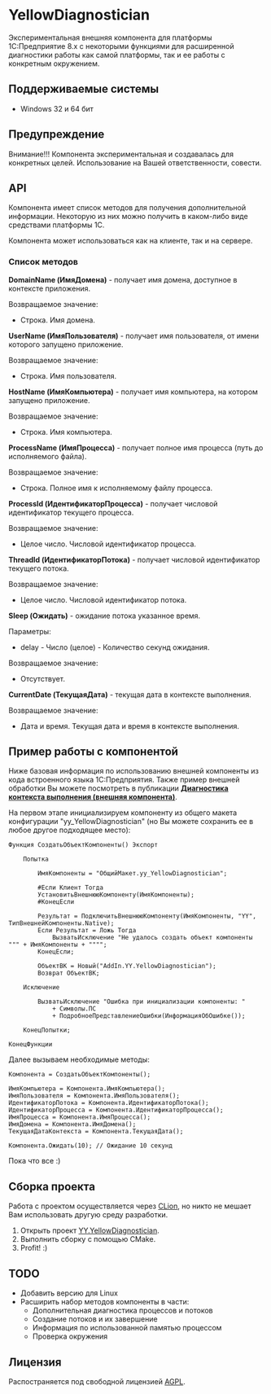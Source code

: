 # YellowDiagnostician

Экспериментальная внешняя компонента для платформы 1С:Предприятие 8.x с некоторыми функциями для расширенной диагностики работы как самой платформы, так и ее работы с конкретным окружением.

## Поддерживаемые системы

* Windows 32 и 64 бит

## Предупреждение

Внимание!!!
Компонента экспериментальная и создавалась для конкретных целей.
Использование на Вашей ответственности, совести.

## API

Компонента имеет список методов для получения дополнительной информации. Некоторую из них можно получить в каком-либо виде средствами платформы 1С.

Компонента может использоваться как на клиенте, так и на сервере.

### Список методов

<b>DomainName (ИмяДомена)</b> - получает имя домена, доступное в контексте приложения.

Возвращаемое значение:

- Строка. Имя домена.

<b>UserName (ИмяПользователя)</b> - получает имя пользователя, от имени которого запущено приложение.

Возвращаемое значение:

- Строка. Имя пользователя.

<b>HostName (ИмяКомпьютера)</b> - получает имя компьютера, на котором запущено приложение.

Возвращаемое значение:

- Строка. Имя компьютера.

<b>ProcessName (ИмяПроцесса)</b> - получает полное имя процесса (путь до исполняемого файла).

Возвращаемое значение:

- Строка. Полное имя к исполняемому файлу процесса.

<b>ProcessId (ИдентификаторПроцесса)</b> - получает числовой идентификатор текущего процесса.

Возвращаемое значение:

- Целое число. Числовой идентификатор процесса.

<b>ThreadId (ИдентификаторПотока)</b> - получает числовой идентификатор текущего потока.

Возвращаемое значение:

- Целое число. Числовой идентификатор потока.

<b>Sleep (Ожидать)</b> - ожидание потока указанное время.

Параметры:
* delay - Число (целое) - Количество секунд ожидания.

Возвращаемое значение:

- Отсутствует.

<b>CurrentDate (ТекущаяДата)</b> - текущая дата в контексте выполнения.

Возвращаемое значение:

- Дата и время. Текущая дата и время в контексте выполнения.

## Пример работы с компонентой

Ниже базовая информация по использованию внешней компоненты из кода встроенного языка 1С:Предприятия. Также пример внешней обработки Вы можете посмотреть в публикации **[Диагностика контекста выполнения (внешняя компонента)](https://infostart.ru/public/1269564/)**.

На первом этапе инициализируем компоненту из общего макета конфигурации "yy_YellowDiagnostician" (но Вы можете сохранить ее в любое другое подходящее место):

``` bsl
Функция СоздатьОбъектКомпоненты() Экспорт
	
	Попытка
		
		ИмяКомпоненты = "ОбщийМакет.yy_YellowDiagnostician";
		
		#Если Клиент Тогда
		УстановитьВнешнююКомпоненту(ИмяКомпоненты);
		#КонецЕсли
		
		Результат = ПодключитьВнешнююКомпоненту(ИмяКомпоненты, "YY", ТипВнешнейКомпоненты.Native);
		Если Результат = Ложь Тогда
			ВызватьИсключение "Не удалось создать объект компоненты """ + ИмяКомпоненты + """";
		КонецЕсли;
		
		ОбъектВК = Новый("AddIn.YY.YellowDiagnostician");
		Возврат ОбъектВК;
		
	Исключение
		
		ВызватьИсключение "Ошибка при инициализации компоненты: "
			+ Символы.ПС
			+ ПодробноеПредставлениеОшибки(ИнформацияОбОшибке());
		
	КонецПопытки;	
	
КонецФункции
```

Далее вызываем необходимые методы:

``` bsl
Компонента = СоздатьОбъектКомпоненты();

ИмяКомпьютера = Компонента.ИмяКомпьютера();
ИмяПользователя = Компонента.ИмяПользователя();
ИдентификаторПотока = Компонента.ИдентификаторПотока();
ИдентификаторПроцесса = Компонента.ИдентификаторПроцесса();
ИмяПроцесса = Компонента.ИмяПроцесса();
ИмяДомена = Компонента.ИмяДомена();
ТекущаяДатаКонтекста = Компонента.ТекущаяДата();

Компонента.Ожидать(10); // Ожидание 10 секунд
```

Пока что все :)

## Сборка проекта

Работа с проектом осуществляется через [CLion](https://www.jetbrains.com/ru-ru/clion/), но никто не мешает Вам использовать другую среду разработки.

1. Открыть проект [YY.YellowDiagnostician](https://github.com/YPermitin/YY.YellowDiagnostician).
2. Выполнить сборку с помощью CMake.
3. Profit! :)

## TODO

* Добавить версию для Linux
* Расширить набор методов компоненты в части:
  * Дополнительная диагностика процессов и потоков
  * Создание потоков и их завершение
  * Информация по использованной памятью процессом
  * Проверка окружения

## Лицензия

Распостраняется под свободной лицензией [AGPL](https://ru.wikipedia.org/wiki/GNU_Affero_General_Public_License).
